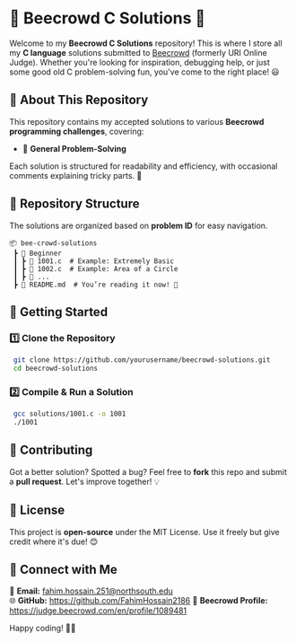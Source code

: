 # 🚀 Beecrowd C Solutions 🐝

Welcome to my **Beecrowd C Solutions** repository! This is where I store all my **C language** solutions submitted to [Beecrowd](https://www.beecrowd.com.br/) (formerly URI Online Judge). Whether you're looking for inspiration, debugging help, or just some good old C problem-solving fun, you've come to the right place! 😃

## 📌 About This Repository
This repository contains my accepted solutions to various **Beecrowd programming challenges**, covering:
- 🎯 **General Problem-Solving**

Each solution is structured for readability and efficiency, with occasional comments explaining tricky parts. 📝

## 📂 Repository Structure
The solutions are organized based on **problem ID** for easy navigation. 

```
📦 bee-crowd-solutions
 ┣ 📂 Beginner
 ┃ ┣ 📄 1001.c  # Example: Extremely Basic
 ┃ ┣ 📄 1002.c  # Example: Area of a Circle
 ┃ ┣ 📄 ...
 ┣ 📄 README.md  # You’re reading it now! 🎉
```

## 🚀 Getting Started
### 1️⃣ Clone the Repository
```sh
 git clone https://github.com/yourusername/beecrowd-solutions.git
 cd beecrowd-solutions
```
### 2️⃣ Compile & Run a Solution
```sh
 gcc solutions/1001.c -o 1001
 ./1001
```

## 🤝 Contributing
Got a better solution? Spotted a bug? Feel free to **fork** this repo and submit a **pull request**. Let's improve together! 💡

## 📜 License
This project is **open-source** under the MIT License. Use it freely but give credit where it's due! 😊

## 🔗 Connect with Me
📧 **Email:** fahim.hossain.251@northsouth.edu  
🌐 **GitHub:** https://github.com/FahimHossain2186 
📌 **Beecrowd Profile:** https://judge.beecrowd.com/en/profile/1089481

Happy coding! 🚀🐝
